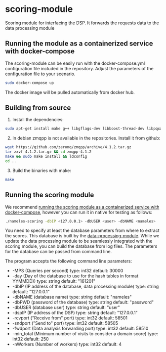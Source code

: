 # scoring-module
Scoring module for interfacing the DSP. It forwards the requests data to the data processing module

## Running the module as a containerized service with docker-compose

The scoring-module can be easily run with the docker-compose.yml configuration file included in the repository. Adjust the parameters of the configuration file to your scenario.

```bash
sudo docker-compose up
```

The docker image will be pulled automatically from docker hub.

## Building from source

1. Install the dependencies:
  ```bash
  sudo apt-get install make g++ libgflags-dev libboost-thread-dev libpqxx-dev libzmq3-dev
  ```

2. In debian zmqpp is not available in the repositories. Install it from github:
  ```bash
  wget https://github.com/zeromq/zmqpp/archive/4.1.2.tar.gz
  tar zxvf 4.1.2.tar.gz && cd zmqpp-4.1.2
  make && sudo make install && ldconfig
  cd ..
```

3. Build the binaries with make:

  ```bash
  make
  ```

## Running the scoring module

We recommend [running the scoring module as a containerized service with docker-compose](#running-the-module-as-a-containerized-service-with-docker-compose), however you can run it in native for testing as follows:

```bash
./nameles-scoring -dbIP <127.0.0.1> -dbUSER <user> -dbNAME <nameles>
```

You need to specify at least the database parameters from where to extract the scores. This database is built by the [data-processing-module](https://github.com/Nameles-Org/data-processing-module). While we update the data processing module to be seamlessly integrated with the scoring module, you can build the database from log files. The parameters for the database can be passed from command line.

The program accepts the following command line parameters:

  - -MPS (Queries per second) type: int32 default: 30000
  - -day (Day of the database to use for the hash tables in format YYMMDD))
   type: string default: "161201"
  - -dbIP (IP address of the database, data processing module) type: string
   default: "127.0.0.1"
  - -dbNAME (database name) type: string default: "nameles"
  - -dbPWD (password of the database) type: string default: "password"
  - -dbUSER (database user) type: string default: "user"
  - -dspIP (IP address of the DSP) type: string default: "127.0.0.1"
  - -rcvport ("Receive from" port) type: int32 default: 58501
  - -sndport ("Send to" port) type: int32 default: 58505
  - -fwdport (Data analysis forwarding port) type: int32 default: 58510
  - -min_total (Minimum number of visits to consider a domain score)
      type: int32 default: 250
  - -nWorkers (Number of workers) type: int32 default: 4
